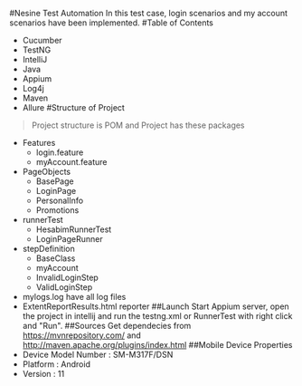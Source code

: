 #Nesine Test Automation
In this test case, login scenarios and my account scenarios have been implemented.
#Table of Contents
- Cucumber
- TestNG
- IntelliJ
- Java
- Appium
- Log4j
- Maven
- Allure
#Structure of Project
> Project structure is POM and Project has these packages
- Features
    - login.feature
    - myAccount.feature
- PageObjects
    - BasePage
    - LoginPage
    - PersonalInfo
    - Promotions
- runnerTest
    - HesabimRunnerTest
    - LoginPageRunner
- stepDefinition
    - BaseClass
    - myAccount
    - InvalidLoginStep
    - ValidLoginStep
- mylogs.log have all log files
- ExtentReportResults.html reporter
##Launch
Start Appium server, open the project in intellij and run the testng.xml or RunnerTest with right click and "Run".
##Sources
Get dependecies from  https://mvnrepository.com/ and http://maven.apache.org/plugins/index.html
##Mobile Device Properties
- Device Model Number : SM-M317F/DSN
- Platform : Android
- Version : 11
